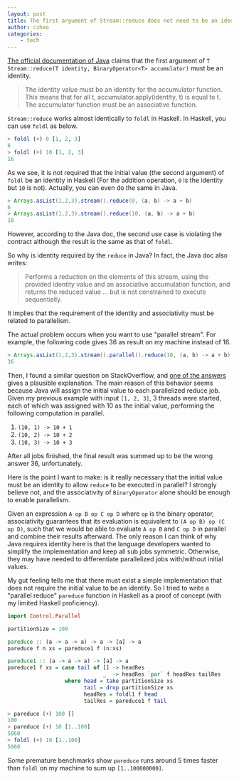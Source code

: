 ```yaml
---
layout: post
title: The first argument of Stream::reduce does not need to be an identity in Java
author: czheo
categories:
    - tech
---
```


[The official documentation of Java](https://docs.oracle.com/javase/8/docs/api/java/util/stream/Stream.html#reduce-T-java.util.function.BinaryOperator-) claims that the first argument of `T Stream::reduce(T identity, BinaryOperator<T> accumulator)` must be an identity.

> The identity value must be an identity for the accumulator function. This means that for all t, accumulator.apply(identity, t) is equal to t. The accumulator function must be an associative function.

`Stream::reduce` works almost identically to `foldl` in Haskell.
In Haskell, you can use `foldl` as below.

~~~ haskell
> foldl (+) 0 [1, 2, 3]
6
> foldl (+) 10 [1, 2, 3]
16
~~~

As we see, it is not required that the initial value (the second argument) of `foldl` be an identity in Haskell (For the addition operation, `0` is the identity but `10` is not).
Actually, you can even do the same in Java.

~~~ java
> Arrays.asList(1,2,3).stream().reduce(0, (a, b) -> a + b)
6
> Arrays.asList(1,2,3).stream().reduce(10, (a, b) -> a + b)
16
~~~

However, according to the Java doc, the second use case is violating the contract although the result is the same as that of `foldl`.

So why is identity required by the `reduce` in Java?
In fact, the Java doc also writes:

> Performs a reduction on the elements of this stream, using the provided identity value and an associative accumulation function, and returns the reduced value ... but is not constrained to execute sequentially.

It implies that the requirement of the identity and associativity must be related to parallelism.

The actual problem occurs when you want to use "parallel stream". For example, the following code gives 36 as result on my machine instead of 16.

~~~ java
> Arrays.asList(1,2,3).stream().parallel().reduce(10, (a, b) -> a + b)
36
~~~

Then, I found a similar question on StackOverflow, and
[one of the answers](https://stackoverflow.com/a/51290673/1061751) gives a plausible explanation.
The main reason of this behavior seems because Java will assign the initial value to each parallelized reduce job.
Given my previous example with input `[1, 2, 3]`, 3 threads were started, each of which was assigned with 10 as the initial value, performing the following computation in parallel.

1. `(10, 1) -> 10 + 1`
2. `(10, 2) -> 10 + 2`
3. `(10, 3) -> 10 + 3`

After all jobs finished, the final result was summed up to be the wrong answer 36, unfortunately.

Here is the point I want to make: is it really necessary that the initial value must be an identity to allow `reduce` to be executed in parallel?
I strongly believe not, and the associativity of `BinaryOperator` alone should be enough to enable parallelism.

Given an expression `A op B op C op D` where `op` is the binary operator, associativity guarantees that its evaluation is equivalent to `(A op B) op (C op D)`, such that we would be able to evaluate `A op B` and `C op D` in parallel and combine their results afterward.
The only reason I can think of why Java requires identity here is that the language developers wanted to simplify the implementation and keep all sub jobs symmetric.
Otherwise, they may have needed to differentiate parallelized jobs with/without initial values.

My gut feeling tells me that there must exist a simple implementation that does not require the initial value to be an identity.
So I tried to write a "parallel reduce" `pareduce` function in Haskell as a proof of concept (with my limited Haskell proficiency).

~~~ haskell
import Control.Parallel

partitionSize = 100

pareduce :: (a -> a -> a) -> a -> [a] -> a
pareduce f n xs = pareduce1 f (n:xs)

pareduce1 :: (a -> a -> a) -> [a] -> a
pareduce1 f xs = case tail of [] -> headRes
                              _  -> headRes `par` f headRes tailRes
                  where head = take partitionSize xs
                        tail = drop partitionSize xs
                        headRes = foldl1 f head
                        tailRes = pareduce1 f tail
~~~

~~~ haskell
> pareduce (+) 100 []
100
> pareduce (+) 10 [1..100]
5060
> foldl (+) 10 [1..100]
5060
~~~

Some premature benchmarks show `pareduce` runs around 5 times faster than `foldl` on my machine to sum up `[1..100000000]`.
